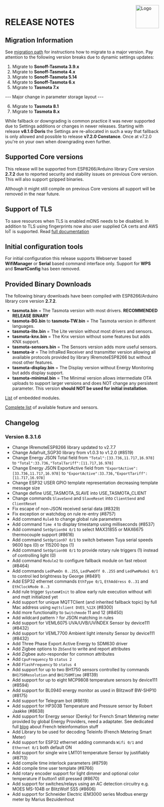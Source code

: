 <img src="https://github.com/arendst/Tasmota/blob/master/tools/logo/TASMOTA_FullLogo_Vector.svg" alt="Logo" align="right" height="76"/>

# RELEASE NOTES

## Migration Information

See [migration path](https://tasmota.github.io/docs/Upgrading#migration-path) for instructions how to migrate to a major version. Pay attention to the following version breaks due to dynamic settings updates:

1. Migrate to **Sonoff-Tasmota 3.9.x**
2. Migrate to **Sonoff-Tasmota 4.x**
3. Migrate to **Sonoff-Tasmota 5.14**
4. Migrate to **Sonoff-Tasmota 6.x**
5. Migrate to **Tasmota 7.x**

--- Major change in parameter storage layout ---

6. Migrate to **Tasmota 8.1**
7. Migrate to **Tasmota 8.x**

While fallback or downgrading is common practice it was never supported due to Settings additions or changes in newer releases. Starting with release **v8.1.0 Doris** the Settings are re-allocated in such a way that fallback is only allowed and possible to release **v7.2.0 Constance**. Once at v7.2.0 you're on your own when downgrading even further.

## Supported Core versions

This release will be supported from ESP8266/Arduino library Core version **2.7.2** due to reported security and stability issues on previous Core version. This will also support gzipped binaries.

Although it might still compile on previous Core versions all support will be removed in the near future.

## Support of TLS

To save resources when TLS is enabled mDNS needs to be disabled. In addition to TLS using fingerprints now also user supplied CA certs and AWS IoT is supported. Read [full documentation](https://tasmota.github.io/docs/AWS-IoT)

## Initial configuration tools

For initial configuration this release supports Webserver based **WifiManager** or **Serial** based command interface only. Support for **WPS** and **SmartConfig** has been removed.

## Provided Binary Downloads

The following binary downloads have been compiled with ESP8266/Arduino library core version **2.7.2**.

- **tasmota.bin** = The Tasmota version with most drivers. **RECOMMENDED RELEASE BINARY**
- **tasmota-BG.bin** to **tasmota-TW.bin** = The Tasmota version in different languages.
- **tasmota-lite.bin** = The Lite version without most drivers and sensors.
- **tasmota-knx.bin** = The Knx version without some features but adds KNX support.
- **tasmota-sensors.bin** = The Sensors version adds more useful sensors.
- **tasmota-ir** = The InfraRed Receiver and transmitter version allowing all available protocols provided by library IRremoteESP8266 but without most other features.
- **tasmota-display.bin** = The Display version without Energy Monitoring but adds display support.
- **tasmota-minimal.bin** = The Minimal version allows intermediate OTA uploads to support larger versions and does NOT change any persistent parameter. This version **should NOT be used for initial installation**.

[List](MODULES.md) of embedded modules.

[Complete list](BUILDS.md) of available feature and sensors.

## Changelog

### Version 8.3.1.6

- Change IRremoteESP8266 library updated to v2.7.7
- Change Adafruit_SGP30 library from v1.0.3 to v1.2.0 (#8519)
- Change Energy JSON Total field from ``"Total":[33.736,11.717,16.978]`` to ``"Total":33.736,"TotalTariff":[11.717,16.978]``
- Change Energy JSON ExportActive field from ``"ExportActive":[33.736,11.717,16.978]`` to ``"ExportActive":33.736,"ExportTariff":[11.717,16.978]``
- Change ESP32 USER GPIO template representation decreasing template message size
- Change define USE_TASMOTA_SLAVE into USE_TASMOTA_CLIENT
- Change commands ``SlaveSend`` and ``SlaveReset`` into ``ClientSend`` and ``ClientReset``
- Fix escape of non-JSON received serial data (#8329)
- Fix exception or watchdog on rule re-entry (#8757)
- Add command ``Rule0`` to change global rule parameters
- Add command ``Time 4`` to display timestamp using milliseconds (#8537)
- Add command ``SetOption94 0/1`` to select MAX31855 or MAX6675 thermocouple support (#8616)
- Add command ``SetOption97 0/1`` to switch between Tuya serial speeds 9600 bps (0) or 115200 bps (1)
- Add command ``SetOption98 0/1`` to provide rotary rule triggers (1) instead of controlling light (0)
- Add command ``Module2`` to configure fallback module on fast reboot (#8464)
- Add commands ``LedPwmOn 0..255``, ``LedPwmOff 0..255`` and ``LedPwmMode1 0/1`` to control led brightness by George (#8491)
- Add ESP32 ethernet commands ``EthType 0/1``, ``EthAddress 0..31`` and ``EthClockMode 0..3``
- Add rule trigger ``System#Init`` to allow early rule execution without wifi and mqtt initialized yet
- Add support for unique MQTTClient (and inherited fallback topic) by full Mac address using ``mqttclient DVES_%12X`` (#8300)
- Add more functionality to ``Switchmode`` 11 and 12 (#8450)
- Add wildcard pattern ``?`` for JSON matching in rules
- Add support for VEML6075 UVA/UVB/UVINDEX Sensor by device111 (#8432)
- Add support for VEML7700 Ambient light intensity Sensor by device111 (#8432)
- Add Three Phase Export Active Energy to SDM630 driver
- Add Zigbee options to ``ZbSend`` to write and report attributes
- Add Zigbee auto-responder for common attributes
- Add ``CpuFrequency`` to ``status 2``
- Add ``FlashFrequency`` to ``status 4``
- Add support for up to two BH1750 sensors controlled by commands ``BH1750Resolution`` and ``BH1750MTime`` (#8139)
- Add support for up to eight MCP9808 temperature sensors by device111 (#8594)
- Add support for BL0940 energy monitor as used in Blitzwolf BW-SHP10 (#8175)
- Add support for Telegram bot (#8619)
- Add support for HP303B Temperature and Pressure sensor by Robert Jaakke (#8638)
- Add support for Energy sensor (Denky) for French Smart Metering meter provided by global Energy Providers, need a adaptater. See dedicated full [blog](http://hallard.me/category/tinfo/) about French teleinformation stuff
- Add Library to be used for decoding Teleinfo (French Metering Smart Meter)
- Add support for ESP32 ethernet adding commands ``Wifi 0/1`` and ``Ethernet 0/1`` both default ON
- Add support for single wire LMT01 temperature Sensor by justifiably (#8713)
- Add compile time interlock parameters (#8759)
- Add compile time user template (#8766)
- Add rotary encoder support for light dimmer and optional color temperature if button1 still pressed (#8670)
- Add support for switches/relays using an AC detection circuitry e.g. MOES MS-104B or BlitzWolf SS5 (#8606)
- Add support for Schneider Electric iEM3000 series Modbus energy meter by Marius Bezuidenhout
